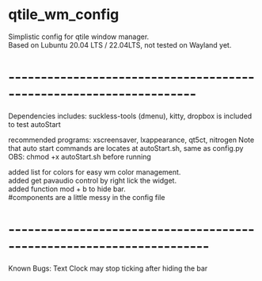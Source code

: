 # qtile_wm_config
Simplistic config for qtile window manager.  
Based on Lubuntu 20.04 LTS / 22.04LTS, not tested on Wayland yet.  

# -------------------------------------------------------------------  
Dependencies includes: suckless-tools (dmenu), kitty, dropbox is included to test autoStart  

recommended programs: xscreensaver, lxappearance, qt5ct, nitrogen
Note that auto start commands are locates at autoStart.sh, same as config.py  
OBS: chmod +x autoStart.sh before running 

added list for colors for easy wm color management.  
added get pavaudio control by right lick the widget.  
added function mod + b to hide bar.  
#components are a little messy in the config file

# ---------------------------------------------------------------------  
Known Bugs: Text Clock may stop ticking after hiding the bar
